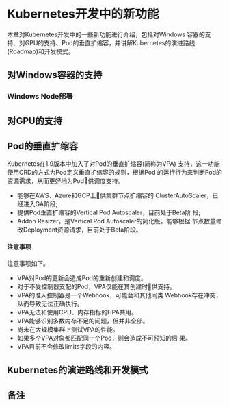  # Kubernetes开发中的新功能
 本章对Kubernetes开发中的一些新功能进行介绍，包括对Windows 容器的支持、对GPU的支持、Pod的垂直扩缩容，并讲解Kubernetes的演进路线(Roadmap)和开发模式。

## 对Windows容器的支持
### Windows Node部署
## 对GPU的支持
## Pod的垂直扩缩容
Kubernetes在1.9版本中加入了对Pod的垂直扩缩容(简称为VPA) 支持，这一功能使用CRD的方式为Pod定义垂直扩缩容的规则，根据Pod 的运行行为来判断Pod的资源需求，从而更好地为Pod􏰀供调度支持。

- 能够在AWS、Azure和GCP上􏰀供集群节点扩缩容的 ClusterAutoScaler，已经进入GA阶段;
- 提供Pod垂直扩缩容的Vertical Pod Autoscaler，目前处于Beta阶 段;
- Addon Resizer，是Vertical Pod Autoscaler的简化版，能够根据 节点数量修改Deployment资源请求，目前处于Beta阶段。

#### 注意事项
注意事项如下。
- VPA对Pod的更新会造成Pod的重新创建和调度。
- 对于不受控制器支配的Pod，VPA仅能在其创建时􏰀供支持。
- VPA的准入控制器是一个Webhook，可能会和其他同类 Webhook存在冲突，从而导致无法正确执行。
- VPA无法和使用CPU、内存指标的HPA共用。
- VPA能够识别多数内存不足的问题，但并非全部。
- 尚未在大规模集群上测试VPA的性能。
- 如果多个VPA对象都匹配同一个Pod，则会造成不可预知的后 果。
- VPA目前不会修改limits字段的内容。

## Kubernetes的演进路线和开发模式

## 备注